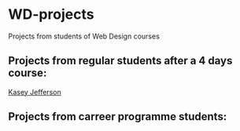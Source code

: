 # WD-projects
Projects from students of Web Design courses

## Projects from regular students after a 4 days course:
[Kasey Jefferson](http://kaseystraining.co.uk "target=_blank")


## Projects from carreer programme students:
